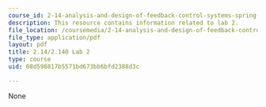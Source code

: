 ```yaml
---
course_id: 2-14-analysis-and-design-of-feedback-control-systems-spring-2014
description: This resource contains information related to lab 2.
file_location: /coursemedia/2-14-analysis-and-design-of-feedback-control-systems-spring-2014/08d598817b5571bd673bb6bfd2388d3c_MIT2_14S14_Lab_2.pdf
file_type: application/pdf
layout: pdf
title: 2.14/2.140 Lab 2
type: course
uid: 08d598817b5571bd673bb6bfd2388d3c

---
```

None